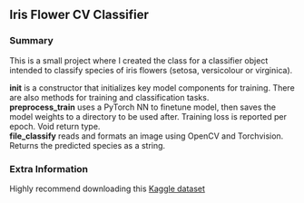 ## Iris Flower CV Classifier

### Summary
This is a small project where I created the class for a classifier object intended to classify species of iris flowers (setosa, versicolour or virginica).

**init** is a constructor that initializes key model components for training. There are also methods for training and classification tasks. <br>
**preprocess_train** uses a PyTorch NN to finetune model, then saves the model weights to a directory to be used after. Training loss is reported per epoch. Void return type. <br>
**file_classify** reads and formats an image using OpenCV and Torchvision. Returns the predicted species as a string.

### Extra Information
Highly recommend downloading this [Kaggle dataset](https://www.kaggle.com/datasets/jeffheaton/iris-computer-vision)
